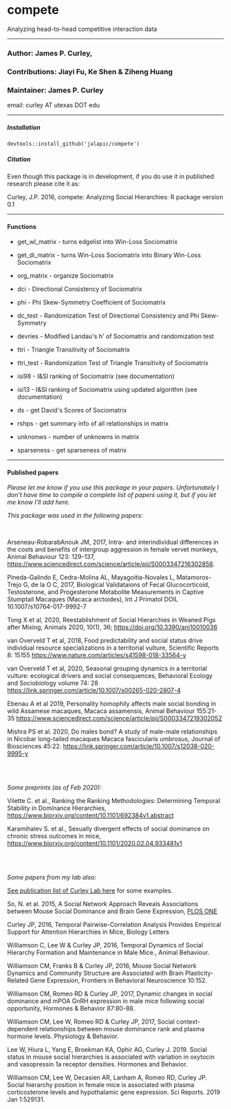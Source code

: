 # compete
Analyzing head-to-head competitive interaction data


-----
### Author: James P. Curley, 
### Contributions: Jiayi Fu, Ke Shen & Ziheng Huang
### Maintainer: James P. Curley
email:  curley AT utexas DOT edu



-----
##### Installation
```
devtools::install_github('jalapic/compete')
```


##### Citation
Even though this package is in development, if you do use it in published research please cite it as:

Curley, J.P.  2016, compete: Analyzing Social Hierarchies: R package version 0.1


------

#### Functions

- get_wl_matrix - turns edgelist into Win-Loss Sociomatrix
- get_di_matrix - turns Win-Loss Sociomatrix into Binary Win-Loss Sociomatrix
- org_matrix - organize Sociomatrix

- dci - Directional Consistency of Sociomatrix
- phi - Phi Skew-Symmetry Coefficient of Sociomatrix
- dc_test - Randomization Test of Directional Consistency and Phi Skew-Symmetry
- devries - Modified Landau's h' of Sociomatrix and randomization test
- ttri - Triangle Transitivity of Sociomatrix
- ttri_test - Randomization Test of Triangle Transitivity of Sociomatrix
- isi98 - I&SI ranking of Sociomatrix (see documentation)
- isi13 - I&SI ranking of Sociomatrix using updated algorithm (see documentation)
- ds - get David's Scores of Sociomatrix
- rshps  - get summary info of all relationships in matrix
- unknonws - number of unknowns in matrix
- sparseness - get sparseness of matrix




------

#### Published papers

_Please let me know if you use this package in your papers. Unfortunately I don't have time to compile a complete list of papers using it, but if you let me know I'll add here._

_This package was used in the following papers:_

<br>

Arseneau-RobarabAnouk JM, 2017, Intra- and interindividual differences in the costs and benefits of intergroup aggression in female vervet monkeys, Animal Behaviour 123: 129-137, https://www.sciencedirect.com/science/article/pii/S0003347216302858.

Pineda-Galindo E, Cedra-Molina AL, Mayagoitia-Novales L, Matamoros-Trejo G, de la O C, 2017, Biological Validataions of Fecal Glucocorticoid, Testosterone, and Progesterone Metabolite Measurements in Captive Stumptail Macaques (Macaca arctoides), Int J Primatol DOIL 10.1007/s10764-017-9992-7

Tong X et al, 2020, Reestablishment of Social Hierarchies in Weaned Pigs after Mixing, Animals 2020, 10(1), 36; https://doi.org/10.3390/ani10010036

van Overveld T et al, 2018,  Food predictability and social status drive individual resource specializations in a territorial vulture, Scientific Reports 8: 15155  https://www.nature.com/articles/s41598-018-33564-y

van Overveld T et al, 2020, Seasonal grouping dynamics in a territorial vulture: ecological drivers and social consequences, Behavioral Ecology and Sociobiology volume 74: 28 https://link.springer.com/article/10.1007/s00265-020-2807-4

Ebenau A et al 2019, Personality homophily affects male social bonding in wild Assamese macaques, Macaca assamensis,  Animal Behaviour 155:21-35 https://www.sciencedirect.com/science/article/pii/S0003347219302052

Mishra PS et al. 2020,  Do males bond? A study of male-male relationships in Nicobar long-tailed macaques Macaca fascicularis umbrosus, Journal of Biosciences 45:22. https://link.springer.com/article/10.1007/s12038-020-9995-y

<br>
<br>

_Some preprints (as of Feb 2020):_

Vilette C. et al., Ranking the Ranking Methodologies: Determining Temporal Stability in Dominance Hierarchies, https://www.biorxiv.org/content/10.1101/692384v1.abstract

Karamihalev S. et al., Sexually divergent effects of social dominance on chronic stress outcomes in mice, https://www.biorxiv.org/content/10.1101/2020.02.04.933481v1


<br>
<br>

_Some papers from my lab also:_

[See publication list of Curley Lab here](https://labs.la.utexas.edu/curley/publications/) for some examples.

So, N. et al. 2015, A Social Network Approach Reveals Associations between Mouse Social Dominance and Brain Gene Expression,  <a href="http://journals.plos.org/plosone/article?id=10.1371/journal.pone.0134509" target="_blank">PLOS ONE</a>

Curley JP, 2016, Temporal Pairwise-Correlation Analysis Provides Empirical Support for Attention Hierarchies in Mice, Biology Letters

Williamson C, Lee W & Curley JP, 2016, Temporal Dynamics of Social Hierarchy Formation and Maintenance in Male Mice., Animal Behaviour.

Williamson CM, Franks B & Curley JP, 2016, Mouse Social Network Dynamics and Community Structure are Associated with Brain Plasticity-Related Gene Expression, Frontiers in Behavioral Neuroscience 10:152.

Williamson CM, Romeo RD & Curley JP, 2017, Dynamic changes in social dominance and mPOA GnRH expression in male mice following social opportunity, Hormones & Behavior 87:80-88. 

Williamson CM, Lee W, Romeo RD & Curley JP, 2017, Social context-dependent relationships between mouse dominance rank and plasma hormone levels. Physiology & Behavior.

Lee W, Hiura L, Yang E, Broekman KA, Ophir AG, Curley J. 2019. Social status in mouse social hierarchies is associated with variation in oxytocin and vasopressin 1a receptor densities. Hormones and Behavior.

Williamson CM, Lee W, Decasien AR, Lanham A, Romeo RD, Curley JP. Social hierarchy position in female mice is associated with plasma corticosterone levels and hypothalamic gene expression. Sci Reports. 2019 Jan 1:529131.


<br>
<br>
